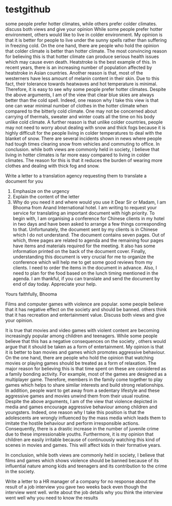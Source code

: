 # testgithub
some people prefer hotter climates, while others prefer colder climates. discuss both views and give your opinion
While some people prefer hotter environment, others would like to live in colder environment. My opinion is that it is better for people to live under the sunny spells rather than suffering in freezing cold.
On the one hand, there are people who hold the opinion that colder climate is better than hotter climate. The most convincing reason for believing this is that hotter climate can produce serious health issues which may cause even death. Heatstroke is the best example of this. In recent years, there is an increasing number of population affected by heatstroke in Asian countries. Another reason is that, most of the westerners have less amount of melanin content in their skin. Due to this fact, their tolerance towards heatwaves and hot temperature is minimal. Therefore, it is easy to see why some people prefer hotter climates. 
Despite the above arguments, I am of the view that clear blue skies are always better than the cold spell. Indeed, one reason why I take this view is that one can wear minimal number of clothes in the hotter climate when compared to the bitterly cold climate. One may not be concerned about carrying of thermals, sweater and winter coats all the time on his body unlike cold climate. A further reason is that unlike colder countries, people may not need to worry about dealing with snow and thick fogs because it is highly difficult for the people living in colder temperatures to deal with the blanket of snow. There are several incidents shown in news where people had tough times clearing snow from vehicles and commuting to office.
In conclusion. while both views are commonly held in society, I believe that living in hotter climates is far more easy compared to living in colder climates. The reason for this is that it reduces the burden of wearing more clothes and dealing with thick fog and snow.

Write a letter to a translation agency requesting them to translate a document for you
1.	Emphasize on the urgency
2.	Explain the content of the letter
3.	Why do you need it and where would you use it
Dear Sir or Madam,
I am Bhooma from Anand International hotel. I am writing to request your service for translating an important document with high priority.
To begin with, I am organising a conference for Chinese clients in my hotel in two days and have been asked to arrange a few things corresponding to that. Unfortunately, the document sent by my clients is in Chinese which I do not understand. 
The document contains seven pages. Out of which, three pages are related to agenda and the remaining four pages have items and materials required for the meeting. It also has some information printed on the back of the document cover.
Finally, understanding this document is very crucial for me to organize the conference which will help me to get some good reviews from my clients. I need to order the items in the document in advance. Also, I need to plan for the food based on the lunch timing mentioned in the agenda. I am thankful, if you can translate and send the document by end of day today.
Appreciate your help.

Yours faithfully,
Bhooma


Films and computer games with violence are popular. some people believe that it has negative effect on the society and should be banned. others think that it has recreation and entertainment value. Discuss both views and give your opinion.


It is true that movies and video games with violent content are becoming increasingly popular among children and teenagers. While some people believe that this has a negative consequences on the society , others would argue that it should be taken as a form of entertainment. My opinion is that it is better to ban movies and games which promotes aggressive behaviour.
On the one hand, there are people who hold the opinion that watching movies or playing games should be treated as a form of relaxation. The major reason for believing this is that time spent on these are considered as a family bonding activity. For example, most of the games are designed as a multiplayer game. Therefore, members in the family come together to play games which helps to share similar interests and build strong relationships. In addition, people want to get away from a sedentary lifestyle and these aggressive games and movies unwind them from their usual routine.
Despite the above arguments, I am of the view that violence depicted in media and games encourage aggressive behaviour among children and youngsters. Indeed, one reason why I take this position is that the adolescents are wrongly influenced by the mass media which leads them to imitate the hostile behaviour and perform irresponsible actions. Consequently, there is a drastic increase in the number of juvenile crime due to these impressionable youths. Furthermore, it is my opinion that children are easily irritable because of continuously watching this kind of scenes in movies and games. This will affect kids in their formative years.

In conclusion, while both views are commonly held in society, I believe that films and games which shows violence should be banned because of its influential nature among kids and teenagers and its contribution to the crime in the society.

Write a letter to a HR manager of a company for no response about the result of a  job interview you gave two weeks back even though the interview went well.
write about the job details
why you think the interview went well
why you need to know the results
